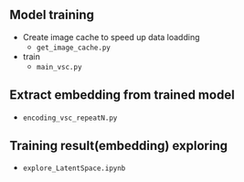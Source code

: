 
## Model training
- Create image cache to speed up data loadding
  - `get_image_cache.py`
- train
  - `main_vsc.py`

## Extract embedding from trained model 
- `encoding_vsc_repeatN.py` 

## Training result(embedding) exploring
- `explore_LatentSpace.ipynb`
